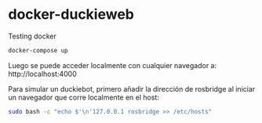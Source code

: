 # docker-duckieweb
Testing docker

```bash
docker-compose up
```
Luego se puede acceder localmente con cualquier navegador a:
http://localhost:4000

Para simular un duckiebot, primero añadir la dirección de rosbridge al iniciar un navegador que corre localmente en el host:

```bash
sudo bash -c "echo $'\n'127.0.0.1 rosbridge >> /etc/hosts"
```
